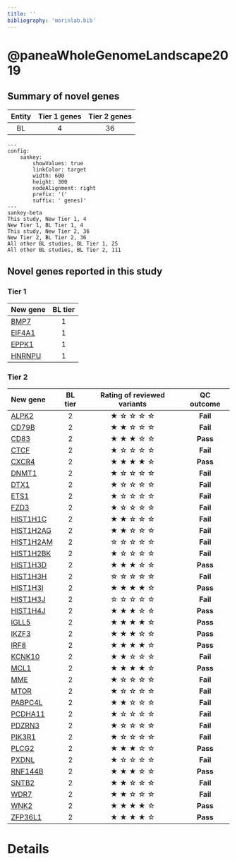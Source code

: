 ```yaml
---
title: ''
bibliography: 'morinlab.bib'
---
```


# @paneaWholeGenomeLandscape2019
## Summary of novel genes

|Entity| Tier 1 genes| Tier 2 genes|
|:-:|:-:|:-:|
|BL|4|36|
```mermaid
---
config:
    sankey:
        showValues: true
        linkColor: target
        width: 600
        height: 300
        nodeAlignment: right
        prefix: '('
        suffix: ' genes)'
---
sankey-beta
This study, New Tier 1, 4
New Tier 1, BL Tier 1, 4
This study, New Tier 2, 36
New Tier 2, BL Tier 2, 36
All other BL studies, BL Tier 1, 25
All other BL studies, BL Tier 2, 111
```

## Novel genes reported in this study

### Tier 1
|New gene|BL tier|
|:-|:-:|
|[BMP7](../BMP7)|1 |
|[EIF4A1](../EIF4A1)|1 |
|[EPPK1](../EPPK1)|1 |
|[HNRNPU](../HNRNPU)|1 |

### Tier 2
|New gene|BL tier|Rating of reviewed variants|QC outcome|
|:-|:-:|:-:|:-:|
|[ALPK2](../ALPK2)|2 | &starf; &star; &star; &star; &star;|**Fail**|
|[CD79B](../CD79B)|2 | &starf; &starf; &star; &star; &star;|**Fail**|
|[CD83](../CD83)|2 | &starf; &starf; &starf; &star; &star;|**Pass**|
|[CTCF](../CTCF)|2 | &starf; &star; &star; &star; &star;|**Fail**|
|[CXCR4](../CXCR4)|2 | &starf; &starf; &starf; &starf; &star;|**Pass**|
|[DNMT1](../DNMT1)|2 | &starf; &star; &star; &star; &star;|**Fail**|
|[DTX1](../DTX1)|2 | &starf; &star; &star; &star; &star;|**Fail**|
|[ETS1](../ETS1)|2 | &starf; &star; &star; &star; &star;|**Fail**|
|[FZD3](../FZD3)|2 | &starf; &star; &star; &star; &star;|**Fail**|
|[HIST1H1C](../HIST1H1C)|2 | &starf; &starf; &star; &star; &star;|**Fail**|
|[HIST1H2AG](../HIST1H2AG)|2 | &starf; &starf; &star; &star; &star;|**Fail**|
|[HIST1H2AM](../HIST1H2AM)|2 | &star; &star; &star; &star; &star;|**Fail**|
|[HIST1H2BK](../HIST1H2BK)|2 | &starf; &star; &star; &star; &star;|**Fail**|
|[HIST1H3D](../HIST1H3D)|2 |&starf; &starf; &starf; &star; &star;|**Pass**|
|[HIST1H3H](../HIST1H3H)|2 |&star; &star; &star; &star; &star;|**Fail**|
|[HIST1H3I](../HIST1H3I)|2 |&starf; &starf; &starf; &starf; &star;|**Pass**|
|[HIST1H3J](../HIST1H3J)|2 |&star; &star; &star; &star; &star;|**Fail**|
|[HIST1H4J](../HIST1H4J)|2 |&starf; &starf; &starf; &star; &star;|**Pass**|
|[IGLL5](../IGLL5)|2 |&starf; &starf; &starf; &starf; &star;|**Pass**|
|[IKZF3](../IKZF3)|2 |&starf; &starf; &starf; &star; &star;|**Pass**|
|[IRF8](../IRF8)|2 |&starf; &starf; &starf; &starf; &star;|**Pass**|
|[KCNK10](../KCNK10)|2 |&starf; &starf; &star; &star; &star;|**Fail**|
|[MCL1](../MCL1)|2 |&starf; &starf; &starf; &starf; &star;|**Pass**|
|[MME](../MME)|2 |&starf; &star; &star; &star; &star;|**Fail**|
|[MTOR](../MTOR)|2 |&starf; &star; &star; &star; &star;|**Fail**|
|[PABPC4L](../PABPC4L)|2 |&starf; &starf; &star; &star; &star;|**Fail**|
|[PCDHA11](../PCDHA11)|2 |&starf; &star; &star; &star; &star;|**Fail**|
|[PDZRN3](../PDZRN3)|2 |&starf; &star; &star; &star; &star;|**Fail**|
|[PIK3R1](../PIK3R1)|2 |&starf; &star; &star; &star; &star;|**Fail**|
|[PLCG2](../PLCG2)|2 |&starf; &starf; &starf; &star; &star;|**Pass**|
|[PXDNL](../PXDNL)|2 |&starf; &star; &star; &star; &star;|**Fail**|
|[RNF144B](../RNF144B)|2 |&starf; &starf; &starf; &star; &star;|**Pass**|
|[SNTB2](../SNTB2)|2 |&starf; &starf; &star; &star; &star;|**Fail**|
|[WDR7](../WDR7)|2 |&starf; &starf; &star; &star; &star;|**Fail**|
|[WNK2](../WNK2)|2 |&starf; &starf; &starf; &starf; &star;|**Pass**|
|[ZFP36L1](../ZFP36L1)|2 |&starf; &starf; &starf; &starf; &star;|**Pass**|


# Details

